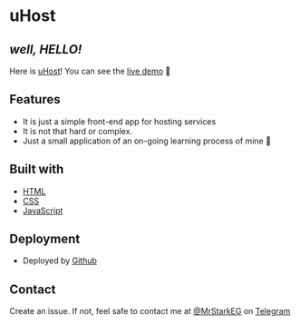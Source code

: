 # uHost
## _well, HELLO!_


Here is [uHost](https://mrstarkeg.github.io/uHost/index.html)!
You can see the [live demo](https://mrstarkeg.github.io/uHost/index.html) 🎯

## Features
 - It is just a simple front-end app for hosting services
 - It is not that hard or complex.
 - Just a small application of an on-going learning process of mine 🙌

## Built with

- [HTML](https://html.com/https://www.javascript.com/)
- [CSS](https://www.w3.org/Style/CSS/Overview.en.html)
- [JavaScript](https://www.javascript.com/) 

## Deployment
- Deployed by [Github](https://github.com)

## Contact
Create an issue. 
If not, feel safe to contact me at [@MrStarkEG](https://t.me/MrStarkEG) on [Telegram](https://web.telegram.org/k/)

